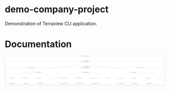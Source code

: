 # demo-company-project

Demonstration of Terraview CLI application.


# Documentation

![Cloud Architecture diagram](diagram_9503904625.png)